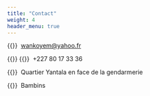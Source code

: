 ```yaml
---
title: "Contact"
weight: 4
header_menu: true
---
```


{{<icon class="fa fa-envelope">}}&nbsp;&nbsp;[wankoyem@yahoo.fr](mailto:wankoyem@yahoo.fr)

{{<icon class="fa fa-phone">}} {{<icon class="fa fa-whatsapp">}}&nbsp;&nbsp;+227 80 17 33 36

{{<icon class="fa fa-location-arrow">}}&nbsp;&nbsp;Quartier Yantala en face de la gendarmerie 

{{<icon class="fa fa-facebook">}}&nbsp;&nbsp;Bambins

